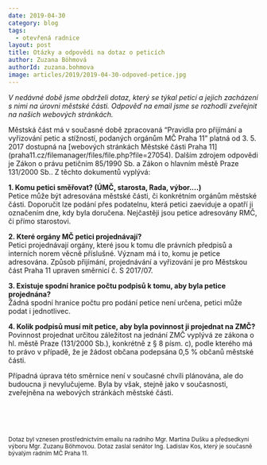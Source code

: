 ```yaml
---
date: 2019-04-30
category: blog
tags: 
  - otevřená radnice
layout: post
title: Otázky a odpovědi na dotaz o peticích
author: Zuzana Böhmová
authorId: zuzana.bohmova
image: articles/2019/2019-04-30-odpoved-petice.jpg
---
```


*V nedávné době jsme obdrželi dotaz, který se týkal peticí a jejich zacházení s nimi na úrovni městské části. Odpověď na email jsme se rozhodli zveřejnit na našich webových stránkách.*

Městská část má v současné době zpracovaná “Pravidla pro přijímání a vyřizování petic a stížností, podaných orgánům MČ Praha 11” platná od 3. 5. 2017 dostupná na [webových stránkách Městské části Praha 11] (praha11.cz/filemanager/files/file.php?file=27054). Dalším zdrojem odpovědi je Zákon o právu petičním 85/1990 Sb. a Zákon o hlavním městě Praze 131/2000 Sb.. Z těchto dokumentů vyplývá:

**1. Komu petici směřovat? (ÚMČ, starosta, Rada, výbor....)** <br>
Petice může být adresována městské části, či konkrétním orgánům městské části. Doporučit lze podání přes podatelnu, která petici zaeviduje a opatří ji označením dne, kdy byla doručena. Nejčastěji jsou petice adresovány RMČ, či přímo starostovi.

**2. Které orgány MČ petici projednávají?** <br>
Petici projednávají orgány, které jsou k tomu dle právních předpisů a interních norem věcně příslušné. Význam má i to, komu je petice adresována. Způsob přijímání, projednávání a vyřizování je pro Městskou část Praha 11 upraven směrnicí č. S 2017/07.

**3. Existuje spodní hranice počtu podpisů k tomu, aby byla petice projednána?** <br>
Žádná spodní hranice počtu pro podání petice není určena, petici může podat i jednotlivec.

**4. Kolik podpisů musí mít petice, aby byla povinnost ji projednat na ZMČ?** <br>
Povinnost projednat určitou záležitost na jednání ZMČ vyplývá ze zákona o hl. městě Praze (131/2000 Sb.), konkrétně z § 8 písm. c), podle kterého má to právo v případě, že je žádost občana podepsána 0,5 % občanů městské části.

Případná úprava této směrnice není v současné chvíli plánována, ale do budoucna ji nevylučujeme. Byla by však, stejně jako v současnosti, zveřejněna na webových stránkách městské části.

<br>
<br>
<br>

<sup>Dotaz byl vznesen prostřednictvím emailu na radního Mgr. Martina Dušku a předsedkyni výboru Mgr. Zuzanu Böhmovou. Dotaz zaslal senátor Ing. Ladislav Kos, který je současně bývalým radním MČ Praha 11.</sup>
